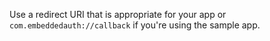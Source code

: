 Use a redirect URI that is appropriate for your app or `com.embeddedauth://callback` if you're using the sample app.